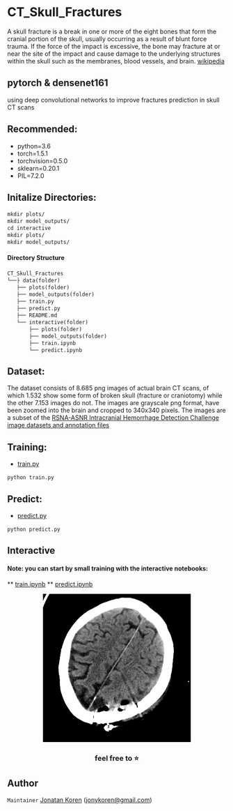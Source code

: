 # CT_Skull_Fractures
A skull fracture is a break in one or more of the eight bones that form the cranial portion of the skull, usually occurring as a result of blunt force trauma. If the force of the impact is excessive, the bone may fracture at or near the site of the impact and cause damage to the underlying structures within the skull such as the membranes, blood vessels, and brain. [wikipedia](https://en.wikipedia.org/wiki/Skull_fracture)

## pytorch & densenet161
using deep convolutional networks to improve fractures prediction in skull CT scans

## Recommended:
* python=3.6
* torch=1.5.1
* torchvision=0.5.0
* sklearn=0.20.1
* PIL=7.2.0

## Initalize Directories:
```
mkdir plots/
mkdir model_outputs/
cd interactive
mkdir plots/
mkdir model_outputs/
```

#### Directory Structure
```
CT_Skull_Fractures
└──├ data(folder)
   ├── plots(folder)
   ├── model_outputs(folder)
   ├── train.py
   ├── predict.py
   ├── README.md
   └── interactive(folder)
       ├── plots(folder)
       ├── model_outputs(folder)
       ├── train.ipynb
       └── predict.ipynb
```       
    
## Dataset:
The dataset consists of 8.685 png images of actual brain CT scans, of which 1.532 show some
form of broken skull (fracture or craniotomy) while the other 7.153 images do not. The images are
grayscale png format, have been zoomed into the brain and cropped to 340x340 pixels. The
images are a subset of the [RSNA-ASNR Intracranial Hemorrhage Detection Challenge image datasets and annotation files](https://www.kaggle.com/c/rsna-intracranial-hemorrhage-detection)

## Training:
* [train.py](https://github.com/jonykoren/CT_Skull_Fractures/blob/master/train.py)
```
python train.py
```

## Predict:
* [predict.py](https://github.com/jonykoren/CT_Skull_Fractures/blob/master/predict.py)
```
python predict.py
```

## Interactive 
#### Note: you can start by small training with the interactive notebooks:
** [train.ipynb](https://github.com/jonykoren/CT_Skull_Fractures/blob/master/interactive/train.ipynb)
** [predict.ipynb](https://github.com/jonykoren/CT_Skull_Fractures/blob/master/interactive/predict.ipynb)

<p align="center">
  <img src="https://github.com/jonykoren/CT_Skull_Fractures/blob/master/img/gif.gif?raw=true">
</p>

### <p align="center">feel free to ⭐️</p>

## Author
`Maintainer` [Jonatan Koren](https://jonykoren.github.io/) (jonykoren@gmail.com)
